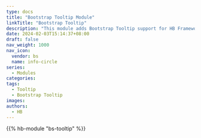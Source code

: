 ```yaml
---
type: docs
title: "Bootstrap Tooltip Module"
linkTitle: "Bootstrap Tooltip"
description: "This module adds Bootstrap Tooltip support for HB Framework."
date: 2024-02-03T15:14:37+08:00
draft: false
nav_weight: 1000
nav_icon:
  vendor: bs
  name: info-circle
series:
  - Modules
categories:
tags:
  - Tooltip
  - Bootstrap Tooltip
images:
authors:
  - HB
---
```


{{% hb-module "bs-tooltip" %}}
